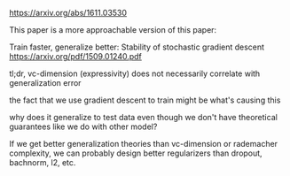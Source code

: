 https://arxiv.org/abs/1611.03530

This paper is a more approachable version of this paper:

Train faster, generalize better: Stability of stochastic gradient descent
https://arxiv.org/pdf/1509.01240.pdf

tl;dr, vc-dimension (expressivity) does not necessarily correlate with generalization error
  
the fact that we use gradient descent to train might be what's causing this
  
why does it generalize to test data even though we don't have theoretical guarantees like we do with other model?

If we get better generalization theories than vc-dimension or rademacher complexity, we can probably design better regularizers than dropout, bachnorm, l2, etc.
